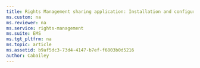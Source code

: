 ```yaml
---
title: Rights Management sharing application: Installation and configuration for clients
ms.custom: na
ms.reviewer: na
ms.service: rights-management
ms.suite: EMS
ms.tgt_pltfrm: na
ms.topic: article
ms.assetid: b9af5dc3-73d4-4147-b7ef-f6803b0d5216
author: Cabailey
---
```


